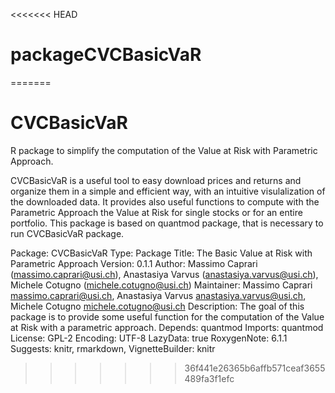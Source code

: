 <<<<<<< HEAD
# packageCVCBasicVaR
=======
# CVCBasicVaR
R package to simplify the computation of the Value at Risk with Parametric Approach.

CVCBasicVaR is a useful tool to easy download prices and returns and organize them in a simple and efficient way,
with an intuitive visulalization of the downloaded data. It provides also useful functions
to compute with the Parametric Approach the Value at Risk for single stocks or for an entire portfolio.
This package is based on quantmod package, that is necessary to run CVCBasicVaR package.

Package: CVCBasicVaR
Type: Package
Title: The Basic Value at Risk with Parametric Approach
Version: 0.1.1
Author: Massimo Caprari (massimo.caprari@usi.ch), Anastasiya Varvus (anastasiya.varvus@usi.ch), Michele Cotugno (michele.cotugno@usi.ch)
Maintainer: Massimo Caprari <massimo.caprari@usi.ch>, Anastasiya Varvus <anastasiya.varvus@usi.ch>, Michele Cotugno <michele.cotugno@usi.ch>
Description: The goal of this package is to provide some useful function for the computation of the Value at Risk with a parametric approach.
Depends: quantmod
Imports: quantmod
License: GPL-2
Encoding: UTF-8
LazyData: true
RoxygenNote: 6.1.1
Suggests: 
    knitr,
    rmarkdown,
VignetteBuilder: knitr

>>>>>>> 36f441e26365b6affb571ceaf3655489fa3f1efc
